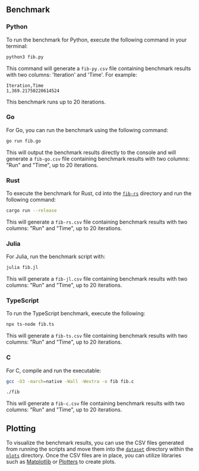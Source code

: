 ## Benchmark

### Python

To run the benchmark for Python, execute the following command in your terminal:

```sh
python3 fib.py
```

This command will generate a `fib-py.csv` file containing benchmark results with two columns: 'Iteration' and 'Time'. For example:

```
Iteration,Time
1,369.21750220614524
```

This benchmark runs up to 20 iterations.

### Go

For Go, you can run the benchmark using the following command:

```sh
go run fib.go
```

This will output the benchmark results directly to the console and will generate a `fib-go.csv` file containing benchmark results with two columns: "Run" and "Time", up to 20 iterations.

### Rust

To execute the benchmark for Rust, cd into the [`fib-rs`](./fib-rs) directory and run the following command:

```sh
cargo run --release
```

This will generate a `fib-rs.csv` file containing benchmark results with two columns: "Run" and "Time", up to 20 iterations.

### Julia

For Julia, run the benchmark script with:

```sh
julia fib.jl
```

This will generate a `fib-jl.csv` file containing benchmark results with two columns: "Run" and "Time", up to 20 iterations.

### TypeScript

To run the TypeScript benchmark, execute the following:

```sh
npx ts-node fib.ts
```

This will generate a `fib-ts.csv` file containing benchmark results with two columns: "Run" and "Time", up to 20 iterations.

### C

For C, compile and run the executable:

```sh
gcc -O3 -march=native -Wall -Wextra -o fib fib.c

./fib
```

This will generate a `fib-c.csv` file containing benchmark results with two columns: "Run" and "Time", up to 20 iterations.

## Plotting

To visualize the benchmark results, you can use the CSV files generated from running the scripts and move them into the [`dataset`](../plots/dataset) directory within the [`plots`](../plots) directory. Once the CSV files are in place, you can utilize libraries such as [Matplotlib](https://matplotlib.org/) or [Plotters](https://docs.rs/plotters/latest/plotters/) to create plots.
